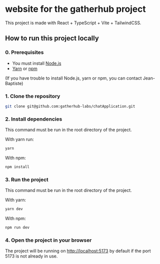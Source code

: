 # website for the gatherhub project

This project is made with React + TypeScript + Vite + TailwindCSS.

## How to run this project locally

### 0. Prerequisites
- You must install [Node.js](https://nodejs.org/en/)
- [Yarn](https://yarnpkg.com/) or [npm](https://www.npmjs.com/)

(If you have trouble to install Node.js, yarn or npm, you can contact Jean-Baptiste)

### 1. Clone the repository

```bash
git clone git@github.com:gatherhub-labs/chatApplication.git
```

### 2. Install dependencies
This command must be run in the root directory of the project.

With yarn run:
```bash
yarn
```
With npm:
```bash
npm install
```

### 3. Run the project
This command must be run in the root directory of the project.

With yarn:
```bash
yarn dev
```

With npm:
```bash
npm run dev
```

### 4. Open the project in your browser
The project will be running on [http://localhost:5173](http://localhost:5173) by default if the port 5173 is not already in use.